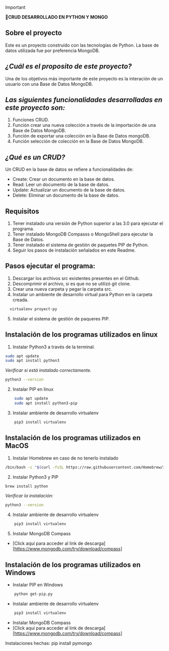 > [!IMPORTANT]
> **🚀CRUD DESARROLLADO EN PYTHON Y MONGO**

## Sobre el proyecto
Este es un proyecto construído con las tecnologías de Python.
La base de datos utilizada fue por preferencia MongoDB.

## _¿Cuál es el proposito de este proyecto?_
Una de los objetivos más importante de este proyecto es la interación de un usuario con una Base de Datos MongoDB.

## _Las siguientes funcionalidades desarrolladas en este proyecto son:_
1. Funciones CRUD. 
2. Función crear una nueva colección a través de la importación de una Base de Datos MongoDB.
3. Función de exportar una colección en la Base de Datos mongoDB.
4. Función selección de colección en la Base de Datos MongoDB.

## _¿Qué es un CRUD?_
Un CRUD en la base de datos se refiere a funcionalidades de:
* Create: Crear un documento en la base de datos.
* Read: Leer un documento de la base de datos.
* Update: Actualizar un documento de la base de datos.
* Delete: Eliminar un documento de la base de datos.

## Requisitos

1. Tener instalado una versión de Python superior a las 3.0 para ejecutar el programa.
2. Tener instalado MongoDB Compasss o MongoShell para ejecutar la Base de Datos.
3. Tener instalado el sistema de gestión de paquetes PIP de Python.
4. Seguir los pasos de instalación señalados en este Readme.

## Pasos ejecutar el programa:
1. Descargar los archivos src existentes presentes en el Github.
2. Descomprimir el archivo, si es que no se utilizó git clone.
3. Crear una nueva carpeta y pegar la carpeta src.
4. Instalar un ambiente de desarrollo virtual para Python en la carpeta creada.
```sh
  virtualenv proyect-py

  ```
5. Instalar el sistema de gestión de paqueres PIP.

## Instalación de los programas utilizados en linux
1. Instalar Python3 a través de la terminal.
```sh
sudo apt update
sudo apt install python3
```
_Verificar si está instalado correctamente._
```sh
python3 --version
```
2. Instalar PIP en linux
```sh
    sudo apt update
    sudo apt install python3-pip
  ```
3. Instalar ambiente de desarrollo virtualenv
```sh
    pip3 install virtualenv
  ```
## Instalación de los programas utilizados en MacOS
1. Instalar Homebrew en caso de no tenerlo instalado
```sh
/bin/bash -c "$(curl -fsSL https://raw.githubusercontent.com/Homebrew/install/HEAD/install.sh)"

```
2. Instalar Python3 y PIP
```sh 
brew install python

```
_Verificar la instalación:_
```sh 
python3 --version

```
4. Instalar ambiente de desarrollo virtualenv
```sh
    pip3 install virtualenv
  ```
5. Instalar MongoDB Compass
* [Click aquí para acceder al link de descarga][https://www.mongodb.com/try/download/compass]

## Instalación de los programas utilizados en Windows
* Instalar PIP en Windows
```sh
    python get-pip.py
```
* Instalar ambiente de desarrollo virtualenv
```sh
    pip3 install virtualenv
  ```
* Instalar MongoDB Compass
* [Click aquí para acceder al link de descarga][https://www.mongodb.com/try/download/compass]

Instalaciones hechas:
pip install pymongo

